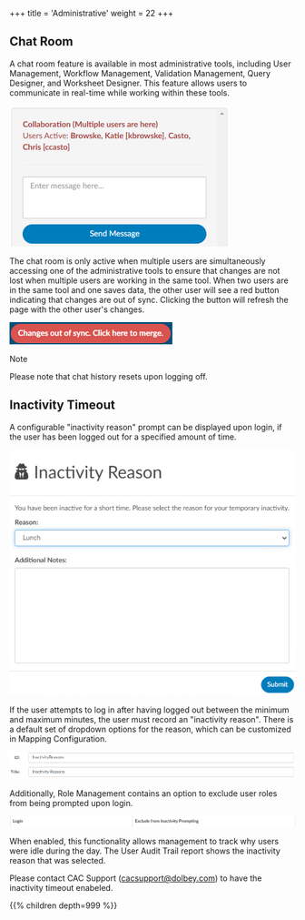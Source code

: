 +++
title = 'Administrative'
weight = 22
+++


## Chat Room

A chat room feature is available in most administrative tools, including User Management, Workflow Management, Validation Management, Query Designer, and Worksheet Designer. This feature allows users to communicate in real-time while working within these tools.

![Chat Room](ChatRoom.png)

The chat room is only active when multiple users are simultaneously accessing one of the administrative tools to ensure that changes are not lost when multiple users are working in the same tool. When two users are in the same tool and one saves data, the other user will see a red button indicating that changes are out of sync. Clicking the button will refresh the page with the other user's changes.

![Changes out of Sync](OutOfSync.png)

>[!note]
>Please note that chat history resets upon logging off.

## Inactivity Timeout

A configurable "inactivity reason" prompt can be displayed upon login, if the user has been logged out for a specified amount of time. 

![Inactivity Reason Prompt](InactivityReason.png)

If the user attempts to log in after having logged out between the minimum and maximum minutes, the user must record an "inactivity reason". There is a default set of dropdown options for the reason, which can be customized in Mapping Configuration. 

![Inactivity Mapping Table](InactivityReasonsMapping.png)


Additionally, Role Management contains an option to exclude user roles from being prompted upon login.

![Exclude from Inactivity Prompt](ExcludeFromPrompt.png)

When enabled, this functionality allows management to track why users were idle during the day. The User Audit Trail report shows the inactivity reason that was selected. 

Please contact CAC Support (cacsupport@dolbey.com) to have the inactivity timeout enabeled. 




{{% children depth=999 %}}